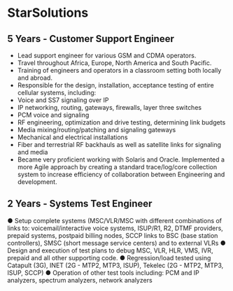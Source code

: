 # StarSolutions
## 5 Years - Customer Support Engineer
- Lead support engineer for various GSM and CDMA operators.
- Travel throughout Africa, Europe, North America and South Pacific.
- Training of engineers and operators in a classroom setting both locally and abroad.
- Responsible for the design, installation, acceptance testing of entire cellular systems, including:
 - Voice and SS7 signaling over IP
 - IP networking, routing, gateways, firewalls, layer three switches
 - PCM voice and signaling
 - RF engineering, optimization and drive testing, determining link budgets
 - Media mixing/routing/patching and signaling gateways
 - Mechanical and electrical installations
 - Fiber and terrestrial RF backhauls as well as satellite links for signaling and media
- Became very proficient working with Solaris and Oracle.  Implemented a more Agile approach by creating a standard trace/log/core collection system to increase efficiency of collaboration between Engineering and development. 


## 2 Years - Systems Test Engineer
●	Setup complete systems (MSC/VLR/MSC with different combinations of links to:  voicemail/interactive voice systems,  ISUP/R1, R2, DTMF providers, prepaid systems, postpaid billing nodes, SCCP links to BSC (base station controllers), SMSC (short message service centers) and to external VLRs
●	Design and execution of test plans to debug MSC, VLR, HLR, VMS, IVR, prepaid and all other supporting code.
●	Regression/load tested using Catapult (3G), INET (2G - MTP2, MTP3, ISUP), Tekelec (2G - MTP2, MTP3, ISUP, SCCP)
●	Operation of other test tools including: PCM and IP analyzers,  spectrum analyzers, network analyzers

